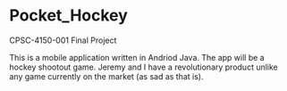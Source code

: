 # Pocket_Hockey
CPSC-4150-001 Final Project

This is a mobile application written in Andriod Java. The app will be a hockey shootout game. Jeremy and I have a revolutionary product unlike any game currently on the market (as sad as that is).
